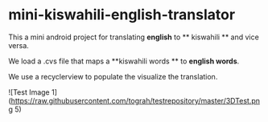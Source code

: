 # mini-kiswahili-english-translator

This a mini android project for translating **english** to ** kiswahili ** and vice versa. 

We load a .cvs file that maps a **kiswahili words ** to **english words**.

We use a recyclerview to populate the visualize the translation. 

![Test Image 1](https://raw.githubusercontent.com/tograh/testrepository/master/3DTest.png 5)
